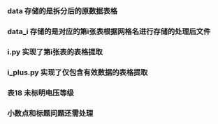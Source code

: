 ### data 存储的是拆分后的原数据表格
### data_i 存储的是对应的第i张表根据网格名进行存储的处理后文件
### i.py 实现了第i张表的表格提取
### i_plus.py 实现了仅包含有效数据的表格提取

### 表18 未标明电压等级
### 小数点和标题问题还需处理
